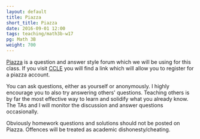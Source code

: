 ```yaml
---
layout: default
title: Piazza
short_title: Piazza
date: 2016-09-01 12:00
tags: teaching/math3b-w17
pg: Math 3B
weight: 700
---
```


[Piazza][] is a question and answer style forum which we will be using for this class. If you visit [CCLE][] you will find a link which will allow you to register for a piazza account.

You can ask questions, either as yourself or anonymously. I highly encourage you to also try answering others' questions. Teaching others is by far the most effective way to learn and solidify what you already know. The TAs and I will monitor the discussion and answer questions occasionally. 

Obviously homework questions and solutions should not be posted on Piazza. Offences will be treated as academic dishonesty/cheating.

[Piazza]: http://www.piazza.com
[CCLE]: https://ccle.ucla.edu/course/view/16F-MATH3B-2
